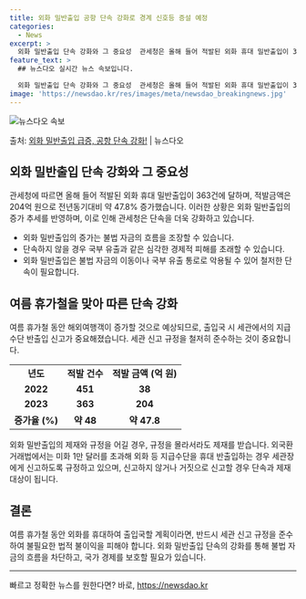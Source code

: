 ```yaml
---
title: 외화 밀반출입 공항 단속 강화로 경계 신호등 증설 예정
categories:
  - News
excerpt: >
  외화 밀반출입 단속 강화와 그 중요성  관세청은 올해 들어 적발된 외화 휴대 밀반출입이 363건에 달하며, …
feature_text: >
  ## 뉴스다오 실시간 뉴스 속보입니다.

  외화 밀반출입 단속 강화와 그 중요성  관세청은 올해 들어 적발된 외화 휴대 밀반출입이 363건에 달하며, …
image: 'https://newsdao.kr/res/images/meta/newsdao_breakingnews.jpg'
---
```


![뉴스다오 속보](https://newsdao.kr/res/images/meta/newsdao_breakingnews.jpg)

<p>출처: <a href="https://newsdao.kr/4320" rel="dofollow">외화 밀반출입 급증, 공항 단속 강화!</a> | 뉴스다오</p>

<h2 data-ke-size="size26">외화 밀반출입 단속 강화와 그 중요성</h2>
<p data-ke-size="size16">관세청에 따르면 올해 들어 적발된 외화 휴대 밀반출입이 363건에 달하며, 적발금액은 204억 원으로 전년동기대비 약 47.8% 증가했습니다. 이러한 상황은 외화 밀반출입의 증가 추세를 반영하며, 이로 인해 관세청은 단속을 더욱 강화하고 있습니다.</p>
<ul>
<li>외화 밀반출입의 증가는 불법 자금의 흐름을 조장할 수 있습니다.</li>
<li>단속하지 않을 경우 국부 유출과 같은 심각한 경제적 피해를 초래할 수 있습니다.</li>
<li>외화 밀반출입은 불법 자금의 이동이나 국부 유출 통로로 악용될 수 있어 철저한 단속이 필요합니다.</li>
</ul>
<h2 data-ke-size="size26">여름 휴가철을 맞아 따른 단속 강화</h2>
<p data-ke-size="size16">여름 휴가철 동안 해외여행객이 증가할 것으로 예상되므로, 출입국 시 세관에서의 지급수단 반출입 신고가 중요해졌습니다. 세관 신고 규정을 철저히 준수하는 것이 중요합니다.</p>
<table>
  <tr>
    <td style="text-align: center; height: 17px;"><b>년도</b></td>
    <td style="text-align: center; height: 17px;"><b>적발 건수</b></td>
    <td style="text-align: center; height: 17px;"><b>적발 금액 (억 원)</b></td>
  </tr>
  <tr>
    <td style="text-align: center; height: 17px;"><b>2022</b></td>
    <td style="text-align: center; height: 17px;"><b>451</b></td>
    <td style="text-align: center; height: 17px;"><b>38</b></td>
  </tr>
  <tr>
    <td style="text-align: center; height: 17px;"><b>2023</b></td>
    <td style="text-align: center; height: 17px;"><b>363</b></td>
    <td style="text-align: center; height: 17px;"><b>204</b></td>
  </tr>
  <tr>
    <td style="text-align: center; height: 17px;"><b>증가율 (%)</b></td>
    <td style="text-align: center; height: 17px;"><b>약 48</b></td>
    <td style="text-align: center; height: 17px;"><b>약 47.8</b></td>
  </tr>
</table>
<p data-ke-size="size16">외화 밀반출입의 제재와 규정을 어길 경우, 규정을 몰라서라도 제재를 받습니다. 외국환거래법에서는 미화 1만 달러를 초과해 외화 등 지급수단을 휴대 반출입하는 경우 세관장에게 신고하도록 규정하고 있으며, 신고하지 않거나 거짓으로 신고할 경우 단속과 제재 대상이 됩니다.</p>
<h2 data-ke-size="size26">결론</h2>
<p data-ke-size="size16">여름 휴가철 동안 외화를 휴대하여 출입국할 계획이라면, 반드시 세관 신고 규정을 준수하여 불필요한 법적 불이익을 피해야 합니다. 외화 밀반출입 단속의 강화를 통해 불법 자금의 흐름을 차단하고, 국가 경제를 보호할 필요가 있습니다.</p>
<hr> 

빠르고 정확한 뉴스를 원한다면? 바로, <a href="https://newsdao.kr" rel="dofollow">https://newsdao.kr</a>


